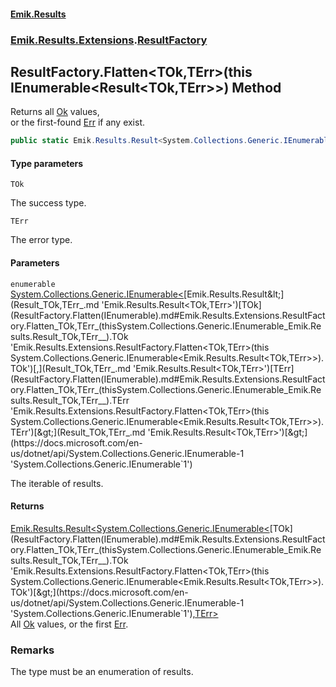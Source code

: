#### [Emik.Results](index.md 'index')
### [Emik.Results.Extensions](Emik.Results.Extensions.md 'Emik.Results.Extensions').[ResultFactory](ResultFactory.md 'Emik.Results.Extensions.ResultFactory')

## ResultFactory.Flatten<TOk,TErr>(this IEnumerable<Result<TOk,TErr>>) Method

Returns all [Ok](Result_TOk,TErr_.Ok().md 'Emik.Results.Result<TOk,TErr>.Ok') values,  
or the first-found [Err](Result_TOk,TErr_.Err().md 'Emik.Results.Result<TOk,TErr>.Err') if any exist.

```csharp
public static Emik.Results.Result<System.Collections.Generic.IEnumerable<TOk>,TErr> Flatten<TOk,TErr>(this System.Collections.Generic.IEnumerable<Emik.Results.Result<TOk,TErr>> enumerable);
```
#### Type parameters

<a name='Emik.Results.Extensions.ResultFactory.Flatten_TOk,TErr_(thisSystem.Collections.Generic.IEnumerable_Emik.Results.Result_TOk,TErr__).TOk'></a>

`TOk`

The success type.

<a name='Emik.Results.Extensions.ResultFactory.Flatten_TOk,TErr_(thisSystem.Collections.Generic.IEnumerable_Emik.Results.Result_TOk,TErr__).TErr'></a>

`TErr`

The error type.
#### Parameters

<a name='Emik.Results.Extensions.ResultFactory.Flatten_TOk,TErr_(thisSystem.Collections.Generic.IEnumerable_Emik.Results.Result_TOk,TErr__).enumerable'></a>

`enumerable` [System.Collections.Generic.IEnumerable&lt;](https://docs.microsoft.com/en-us/dotnet/api/System.Collections.Generic.IEnumerable-1 'System.Collections.Generic.IEnumerable`1')[Emik.Results.Result&lt;](Result_TOk,TErr_.md 'Emik.Results.Result<TOk,TErr>')[TOk](ResultFactory.Flatten(IEnumerable).md#Emik.Results.Extensions.ResultFactory.Flatten_TOk,TErr_(thisSystem.Collections.Generic.IEnumerable_Emik.Results.Result_TOk,TErr__).TOk 'Emik.Results.Extensions.ResultFactory.Flatten<TOk,TErr>(this System.Collections.Generic.IEnumerable<Emik.Results.Result<TOk,TErr>>).TOk')[,](Result_TOk,TErr_.md 'Emik.Results.Result<TOk,TErr>')[TErr](ResultFactory.Flatten(IEnumerable).md#Emik.Results.Extensions.ResultFactory.Flatten_TOk,TErr_(thisSystem.Collections.Generic.IEnumerable_Emik.Results.Result_TOk,TErr__).TErr 'Emik.Results.Extensions.ResultFactory.Flatten<TOk,TErr>(this System.Collections.Generic.IEnumerable<Emik.Results.Result<TOk,TErr>>).TErr')[&gt;](Result_TOk,TErr_.md 'Emik.Results.Result<TOk,TErr>')[&gt;](https://docs.microsoft.com/en-us/dotnet/api/System.Collections.Generic.IEnumerable-1 'System.Collections.Generic.IEnumerable`1')

The iterable of results.

#### Returns
[Emik.Results.Result&lt;](Result_TOk,TErr_.md 'Emik.Results.Result<TOk,TErr>')[System.Collections.Generic.IEnumerable&lt;](https://docs.microsoft.com/en-us/dotnet/api/System.Collections.Generic.IEnumerable-1 'System.Collections.Generic.IEnumerable`1')[TOk](ResultFactory.Flatten(IEnumerable).md#Emik.Results.Extensions.ResultFactory.Flatten_TOk,TErr_(thisSystem.Collections.Generic.IEnumerable_Emik.Results.Result_TOk,TErr__).TOk 'Emik.Results.Extensions.ResultFactory.Flatten<TOk,TErr>(this System.Collections.Generic.IEnumerable<Emik.Results.Result<TOk,TErr>>).TOk')[&gt;](https://docs.microsoft.com/en-us/dotnet/api/System.Collections.Generic.IEnumerable-1 'System.Collections.Generic.IEnumerable`1')[,](Result_TOk,TErr_.md 'Emik.Results.Result<TOk,TErr>')[TErr](ResultFactory.Flatten(IEnumerable).md#Emik.Results.Extensions.ResultFactory.Flatten_TOk,TErr_(thisSystem.Collections.Generic.IEnumerable_Emik.Results.Result_TOk,TErr__).TErr 'Emik.Results.Extensions.ResultFactory.Flatten<TOk,TErr>(this System.Collections.Generic.IEnumerable<Emik.Results.Result<TOk,TErr>>).TErr')[&gt;](Result_TOk,TErr_.md 'Emik.Results.Result<TOk,TErr>')  
All [Ok](Result_TOk,TErr_.Ok().md 'Emik.Results.Result<TOk,TErr>.Ok') values, or the first [Err](Result_TOk,TErr_.Err().md 'Emik.Results.Result<TOk,TErr>.Err').

### Remarks
  
The type must be an enumeration of results.
